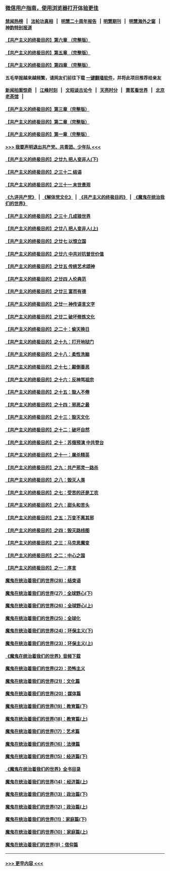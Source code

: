 ### [微信用户指南，使用浏览器打开体验更佳](https://github.com/gfw-breaker/banned-news1/blob/master/indexes/wechat-guide.md?t=0)
#### [禁闻热榜](热点新闻.md?t=0)  &nbsp;&nbsp;|&nbsp;&nbsp; [法轮功真相](https://github.com/gfw-breaker/truth/blob/master/README.md?t=0) &nbsp;&nbsp;|&nbsp;&nbsp; [明慧二十周年报告](https://github.com/gfw-breaker/mh-reports/blob/master/README.md?t=0) &nbsp;&nbsp;|&nbsp;&nbsp;[明慧期刊](https://github.com/gfw-breaker/mh-qikan) &nbsp;&nbsp;|&nbsp;&nbsp; [明慧海外之窗](https://github.com/gfw-breaker/mh-news/blob/master/README.md?t=0) &nbsp;&nbsp;|&nbsp;&nbsp; [神韵特别报道](https://github.com/gfw-breaker/mh-news/blob/master/shenyun.md?t=0)
#### [【共产主义的终极目的】第六章 （完整版）](../pages/nsc422/n11428913.md?t=02101302) 
#### [【共产主义的终极目的】第五章 （完整版）](../pages/nsc422/n11428912.md?t=02101302) 
#### [【共产主义的终极目的】第四章 （完整版）](../pages/nsc422/n11428907.md?t=02101302) 
#### 五毛举报越来越频繁，请网友们前往下载 [一键翻墙软件](https://github.com/gfw-breaker/ssr-accounts)，并将此项目推荐给亲友
#### [新闻拍案惊奇](https://github.com/gfw-breaker/banned-news1/blob/master/pages/link4.md) &nbsp;&nbsp;|&nbsp;&nbsp; [江峰时刻](https://github.com/gfw-breaker/banned-news1/blob/master/pages/link4.md) &nbsp;&nbsp;|&nbsp;&nbsp; [文昭谈古论今](https://github.com/gfw-breaker/banned-news1/blob/master/pages/link4.md) &nbsp;&nbsp;|&nbsp;&nbsp; [天亮时分](https://github.com/gfw-breaker/banned-news1/blob/master/pages/link4.md) &nbsp;&nbsp;|&nbsp;&nbsp; [萧茗看世界](https://github.com/gfw-breaker/banned-news1/blob/master/pages/link4.md) &nbsp;&nbsp;|&nbsp;&nbsp; [北京老茶馆](https://github.com/gfw-breaker/banned-news1/blob/master/pages/link4.md) &nbsp;&nbsp;|&nbsp;&nbsp; 
#### [【共产主义的终极目的】第三章（完整版）](../pages/nsc422/n11428848.md?t=02101302) 
#### [【共产主义的终极目的】第二章（完整版）](../pages/nsc422/n11428831.md?t=02101302) 
#### [【共产主义的终极目的】第一章（完整版）](../pages/nsc422/n11417651.md?t=02101302) 
#### [>>> 我要声明退出共产党、共青团、少年队 <<<](https://github.com/begood0513/goodnews/blob/master/quit/letter.md) 
#### [【共产主义的终极目的】之廿九 把人变非人(下)](../pages/nsc422/n11344140.md?t=02101302) 
#### [【共产主义的终极目的】之三十二 结语](../pages/nsc422/n11360535.md?t=02101302) 
#### [【共产主义的终极目的】之三十一 末世景观](../pages/nsc422/n11351129.md?t=02101302) 
#### [《九评共产党》](https://github.com/begood0513/9ping.md/blob/master/README.md) &nbsp;|&nbsp; [《解体党文化》](../../../../jtdwh.md/blob/master/README.md)  &nbsp;|&nbsp; [《共产主义的终极目的》](../../../../gczydzjmd.md/blob/master/README.md) &nbsp;|&nbsp; [《魔鬼在统治我们的世界》](../../../../mgztzwmdsj.md/blob/master/README.md) 
#### [【共产主义的终极目的】之三十 几成狼世界](../pages/nsc422/n11348280.md?t=02101302) 
#### [【共产主义的终极目的】之廿八 把人变非人(上)](../pages/nsc422/n11340492.md?t=02101302) 
#### [【共产主义的终极目的】之廿七 以恨立国](../pages/nsc422/n11336944.md?t=02101302) 
#### [【共产主义的终极目的】之廿六 中共对抗普世价值](../pages/nsc422/n11324785.md?t=02101302) 
#### [【共产主义的终极目的】之廿五 传统艺术颂神](../pages/nsc422/n11296396.md?t=02101302) 
#### [【共产主义的终极目的】之廿四 人伦典范](../pages/nsc422/n11296397.md?t=02101302) 
#### [【共产主义的终极目的】之廿三 富而有德](../pages/nsc422/n11283598.md?t=02101302) 
#### [【共产主义的终极目的】之廿一 神传语言文字](../pages/nsc422/n11263265.md?t=02101302) 
#### [【共产主义的终极目的】之廿二 破坏修炼文化](../pages/nsc422/n11245728.md?t=02101302) 
#### [【共产主义的终极目的】之二十：偷天换日](../pages/nsc422/n11238846.md?t=02101302) 
#### [【共产主义的终极目的】之十九：打开地狱门](../pages/nsc422/n11206376.md?t=02101302) 
#### [【共产主义的终极目的】之十八：柔性洗脑](../pages/nsc422/n11199994.md?t=02101302) 
#### [【共产主义的终极目的】之十七：颠倒善恶](../pages/nsc422/n11179782.md?t=02101302) 
#### [【共产主义的终极目的】之十六：反神骂祖宗](../pages/nsc422/n11166798.md?t=02101302) 
#### [【共产主义的终极目的】之十五：毁人不倦](../pages/nsc422/n11166792.md?t=02101302) 
#### [【共产主义的终极目的】之十四：邪恶之最](../pages/nsc422/n11150249.md?t=02101302) 
#### [【共产主义的终极目的】之十三：毁灭文化](../pages/nsc422/n11135227.md?t=02101302) 
#### [【共产主义的终极目的】之十二：破坏自然](../pages/nsc422/n11135214.md?t=02101302) 
#### [【共产主义的终极目的】之十：苏俄预演 中共登台](../pages/nsc422/n11118424.md?t=02101302) 
#### [【共产主义的终极目的】之十一：屠杀精英](../pages/nsc422/n11118442.md?t=02101302) 
#### [【共产主义的终极目的】之九：共产邪灵一路杀](../pages/nsc422/n11114139.md?t=02101302) 
#### [【共产主义的终极目的】之八：毁灭人类](../pages/nsc422/n11108503.md?t=02101302) 
#### [【共产主义的终极目的】之七：受苦的还是工农](../pages/nsc422/n11101809.md?t=02101302) 
#### [【共产主义的终极目的】之六：甜头和苦头](../pages/nsc422/n11096971.md?t=02101302) 
#### [【共产主义的终极目的】之五：万变不离其邪](../pages/nsc422/n11091285.md?t=02101302) 
#### [【共产主义的终极目的】之四：毁灭路线图](../pages/nsc422/n11086284.md?t=02101302) 
#### [【共产主义的终极目的】之三：马克思魔变](../pages/nsc422/n11061941.md?t=02101302) 
#### [【共产主义的终极目的】之二：中心之国](../pages/nsc422/n11047728.md?t=02101302) 
#### [【共产主义的终极目的】之一：序言](../pages/nsc422/n11086077.md?t=02101302) 
#### [魔鬼在统治着我们的世界(28)：结束语](../pages/nsc422/n10936246.md?t=02101302) 
#### [魔鬼在统治着我们的世界(27)：全球野心(下)](../pages/nsc422/n10928319.md?t=02101302) 
#### [魔鬼在统治着我们的世界(26)：全球野心(上)](../pages/nsc422/n10900318.md?t=02101302) 
#### [魔鬼在统治着我们的世界(25)：全球化](../pages/nsc422/n10788205.md?t=02101302) 
#### [魔鬼在统治着我们的世界(24)：环保主义(下)](../pages/nsc422/n10695307.md?t=02101302) 
#### [魔鬼在统治着我们的世界(23)：环保主义(上)](../pages/nsc422/n10688613.md?t=02101302) 
#### [《魔鬼在统治着我们的世界》音频下载](../pages/nsc422/n10635553.md?t=02101302) 
#### [魔鬼在统治着我们的世界(22)：恐怖主义](../pages/nsc422/n10614727.md?t=02101302) 
#### [魔鬼在统治着我们的世界(21)：文化篇](../pages/nsc422/n10597706.md?t=02101302) 
#### [魔鬼在统治着我们的世界(20)：媒体篇](../pages/nsc422/n10586579.md?t=02101302) 
#### [魔鬼在统治着我们的世界(19)：教育篇(下)](../pages/nsc422/n10564808.md?t=02101302) 
#### [魔鬼在统治着我们的世界(18)：教育篇(上)](../pages/nsc422/n10526970.md?t=02101302) 
#### [魔鬼在统治着我们的世界(17)：艺术篇](../pages/nsc422/n10499093.md?t=02101302) 
#### [魔鬼在统治着我们的世界(16)：法律篇](../pages/nsc422/n10485969.md?t=02101302) 
#### [魔鬼在统治着我们的世界(15)：经济篇(下)](../pages/nsc422/n10469975.md?t=02101302) 
#### [《魔鬼在统治着我们的世界》全书目录](../pages/nsc422/n10464261.md?t=02101302) 
#### [魔鬼在统治着我们的世界(14)：经济篇(上)](../pages/nsc422/n10457370.md?t=02101302) 
#### [魔鬼在统治着我们的世界(13)：政治篇(下)](../pages/nsc422/n10448270.md?t=02101302) 
#### [魔鬼在统治着我们的世界(12)：政治篇(上)](../pages/nsc422/n10444576.md?t=02101302) 
#### [魔鬼在统治着我们的世界(11)：家庭篇(下)](../pages/nsc422/n10440961.md?t=02101302) 
#### [魔鬼在统治着我们的世界(10)：家庭篇(上)](../pages/nsc422/n10435448.md?t=02101302) 
#### [魔鬼在统治着我们的世界(9)：信仰篇](../pages/nsc422/n10432159.md?t=02101302) 

----
#### [ >>> 更早内容 <<< ](../indexes/nsc422-earlier.md)
